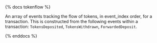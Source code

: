 {% docs tokenflow %}

An array of events tracking the flow of tokens, in event_index order, for a transaction. This is constructed from the following events within a transaction: `TokensDeposited`, `TokensWithdrawn`, `ForwardedDeposit`.

{% enddocs %}